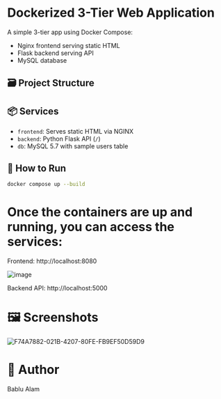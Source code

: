 # Dockerized 3-Tier Web Application

A simple 3-tier app using Docker Compose:
- Nginx frontend serving static HTML
- Flask backend serving API
- MySQL database

## 🗃️ Project Structure



## 📦 Services

- `frontend`: Serves static HTML via NGINX
- `backend`: Python Flask API (`/`)
- `db`: MySQL 5.7 with sample users table

## 🚀 How to Run

```bash
docker compose up --build
```

# **Once the containers are up and running, you can access the services:**

Frontend: http://localhost:8080

![image](https://github.com/user-attachments/assets/b5c41320-9bf0-4354-92ec-243f9f5e49bf)


Backend API: http://localhost:5000

# 🖼️ Screenshots
![F74A7882-021B-4207-80FE-FB9EF50D59D9](https://github.com/user-attachments/assets/67259424-8b0e-40b3-9715-dba21fbaf486)


# 🙌 Author
  Bablu Alam

